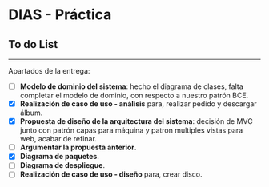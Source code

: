 # DIAS - Práctica

## To do List
---

Apartados de la entrega:
- [ ] **Modelo de dominio del sistema**: hecho el diagrama de clases, falta completar el modelo de dominio, con respecto a nuestro patrón BCE. 
- [x] **Realización de caso de uso - análisis** para, realizar pedido y descargar álbum.
- [x] **Propuesta de diseño de la arquitectura del sistema**: decisión de MVC junto con patrón capas para máquina y patron multiples vistas para web, acabar de refinar. 
- [ ] **Argumentar la propuesta anterior**. 
- [x] **Diagrama de paquetes**.
- [ ] **Diagrama de despliegue**. 
- [ ] **Realización de caso de uso - diseño** para, crear disco. 
